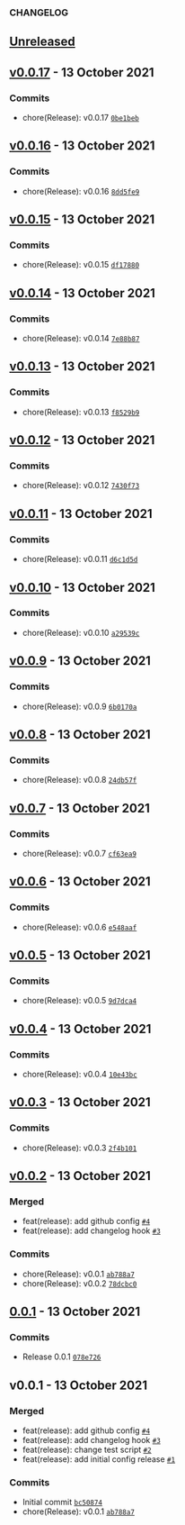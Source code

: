### CHANGELOG

## [Unreleased](https://github.corp.globant.com/jhony-lopez/release-test/compare/v0.0.17...HEAD)

## [v0.0.17](https://github.corp.globant.com/jhony-lopez/release-test/compare/v0.0.16...v0.0.17) - 13 October 2021

### Commits

- chore(Release): v0.0.17 [`0be1beb`](https://github.corp.globant.com/jhony-lopez/release-test/commit/0be1beb0b61c4bb8c89d346fc64121fe3c9142cc)

## [v0.0.16](https://github.corp.globant.com/jhony-lopez/release-test/compare/v0.0.15...v0.0.16) - 13 October 2021

### Commits

- chore(Release): v0.0.16 [`8dd5fe9`](https://github.corp.globant.com/jhony-lopez/release-test/commit/8dd5fe94a893cb6b3c03dd0dc111fc7128d22f7c)

## [v0.0.15](https://github.corp.globant.com/jhony-lopez/release-test/compare/v0.0.14...v0.0.15) - 13 October 2021

### Commits

- chore(Release): v0.0.15 [`df17880`](https://github.corp.globant.com/jhony-lopez/release-test/commit/df178807973c68f6f172c58355121bdd86959d04)

## [v0.0.14](https://github.corp.globant.com/jhony-lopez/release-test/compare/v0.0.13...v0.0.14) - 13 October 2021

### Commits

- chore(Release): v0.0.14 [`7e88b87`](https://github.corp.globant.com/jhony-lopez/release-test/commit/7e88b87030bc375c4b458db614c366030e95c011)

## [v0.0.13](https://github.corp.globant.com/jhony-lopez/release-test/compare/v0.0.12...v0.0.13) - 13 October 2021

### Commits

- chore(Release): v0.0.13 [`f8529b9`](https://github.corp.globant.com/jhony-lopez/release-test/commit/f8529b98787f60936fa235d2462e768b78b6720d)

## [v0.0.12](https://github.corp.globant.com/jhony-lopez/release-test/compare/v0.0.11...v0.0.12) - 13 October 2021

### Commits

- chore(Release): v0.0.12 [`7430f73`](https://github.corp.globant.com/jhony-lopez/release-test/commit/7430f735d0d750817150c0b628b21db2e28d40bb)

## [v0.0.11](https://github.corp.globant.com/jhony-lopez/release-test/compare/v0.0.10...v0.0.11) - 13 October 2021

### Commits

- chore(Release): v0.0.11 [`d6c1d5d`](https://github.corp.globant.com/jhony-lopez/release-test/commit/d6c1d5de22c7972df6b24df09cecbf837f254a27)

## [v0.0.10](https://github.corp.globant.com/jhony-lopez/release-test/compare/v0.0.9...v0.0.10) - 13 October 2021

### Commits

- chore(Release): v0.0.10 [`a29539c`](https://github.corp.globant.com/jhony-lopez/release-test/commit/a29539c0b7c3c652abd46e922d23e10aa7d0ce14)

## [v0.0.9](https://github.corp.globant.com/jhony-lopez/release-test/compare/v0.0.8...v0.0.9) - 13 October 2021

### Commits

- chore(Release): v0.0.9 [`6b0170a`](https://github.corp.globant.com/jhony-lopez/release-test/commit/6b0170a463533d880274dcacbed0a154e1d62d7c)

## [v0.0.8](https://github.corp.globant.com/jhony-lopez/release-test/compare/v0.0.7...v0.0.8) - 13 October 2021

### Commits

- chore(Release): v0.0.8 [`24db57f`](https://github.corp.globant.com/jhony-lopez/release-test/commit/24db57f977a42d6ff150e0df43cb5977d6fa11b8)

## [v0.0.7](https://github.corp.globant.com/jhony-lopez/release-test/compare/v0.0.6...v0.0.7) - 13 October 2021

### Commits

- chore(Release): v0.0.7 [`cf63ea9`](https://github.corp.globant.com/jhony-lopez/release-test/commit/cf63ea92d37b663454d8dc3ac5c3fe0dcab55af4)

## [v0.0.6](https://github.corp.globant.com/jhony-lopez/release-test/compare/v0.0.5...v0.0.6) - 13 October 2021

### Commits

- chore(Release): v0.0.6 [`e548aaf`](https://github.corp.globant.com/jhony-lopez/release-test/commit/e548aaf45ddf354624345be4fb8e0abe91eb9d19)

## [v0.0.5](https://github.corp.globant.com/jhony-lopez/release-test/compare/v0.0.4...v0.0.5) - 13 October 2021

### Commits

- chore(Release): v0.0.5 [`9d7dca4`](https://github.corp.globant.com/jhony-lopez/release-test/commit/9d7dca41a0a69ecf3c5977c13ee6c947275e9874)

## [v0.0.4](https://github.corp.globant.com/jhony-lopez/release-test/compare/v0.0.3...v0.0.4) - 13 October 2021

### Commits

- chore(Release): v0.0.4 [`10e43bc`](https://github.corp.globant.com/jhony-lopez/release-test/commit/10e43bc1dbdc07928d8f89e7c40ab25430ad2478)

## [v0.0.3](https://github.corp.globant.com/jhony-lopez/release-test/compare/v0.0.2...v0.0.3) - 13 October 2021

### Commits

- chore(Release): v0.0.3 [`2f4b101`](https://github.corp.globant.com/jhony-lopez/release-test/commit/2f4b1018a108c2afc1c32ad422506bfc4668673d)

## [v0.0.2](https://github.corp.globant.com/jhony-lopez/release-test/compare/0.0.1...v0.0.2) - 13 October 2021

### Merged

- feat(release): add github config [`#4`](https://github.corp.globant.com/jhony-lopez/release-test/pull/4)
- feat(release): add changelog hook [`#3`](https://github.corp.globant.com/jhony-lopez/release-test/pull/3)

### Commits

- chore(Release): v0.0.1 [`ab788a7`](https://github.corp.globant.com/jhony-lopez/release-test/commit/ab788a7f9e016abe163d3f0c19fefb51b86951c8)
- chore(Release): v0.0.2 [`78dcbc0`](https://github.corp.globant.com/jhony-lopez/release-test/commit/78dcbc05f34d5fef3531c306f1ca53c75a6d31ff)

## [0.0.1](https://github.corp.globant.com/jhony-lopez/release-test/compare/v0.0.1...0.0.1) - 13 October 2021

### Commits

- Release 0.0.1 [`078e726`](https://github.corp.globant.com/jhony-lopez/release-test/commit/078e7262a733c3bed0cb63db007491c1f555a44f)

## v0.0.1 - 13 October 2021

### Merged

- feat(release): add github config [`#4`](https://github.corp.globant.com/jhony-lopez/release-test/pull/4)
- feat(release): add changelog hook [`#3`](https://github.corp.globant.com/jhony-lopez/release-test/pull/3)
- feat(release): change test script [`#2`](https://github.corp.globant.com/jhony-lopez/release-test/pull/2)
- feat(release): add initial config release [`#1`](https://github.corp.globant.com/jhony-lopez/release-test/pull/1)

### Commits

- Initial commit [`bc50874`](https://github.corp.globant.com/jhony-lopez/release-test/commit/bc50874ee8436acccd2a1d109c5087abc9b0b4ac)
- chore(Release): v0.0.1 [`ab788a7`](https://github.corp.globant.com/jhony-lopez/release-test/commit/ab788a7f9e016abe163d3f0c19fefb51b86951c8)
